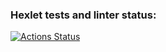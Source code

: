 ### Hexlet tests and linter status:
[![Actions Status](https://github.com/sibgatullin-i/qa-engineer-project-84/actions/workflows/hexlet-check.yml/badge.svg)](https://github.com/sibgatullin-i/qa-engineer-project-84/actions)